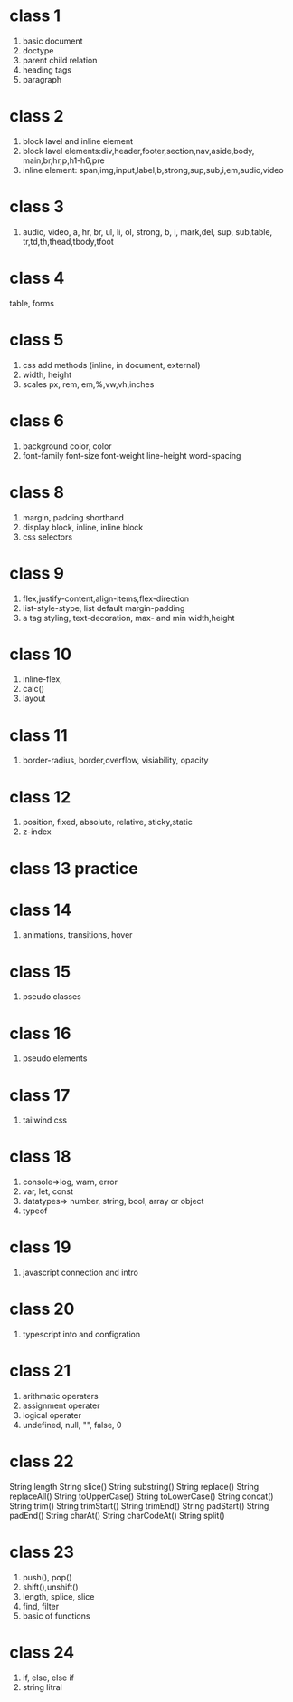 # class 1
1. basic document
2. doctype
3. parent child relation
4. heading tags
5. paragraph

# class 2
1. block lavel and inline element
2. block lavel elements:div,header,footer,section,nav,aside,body, main,br,hr,p,h1-h6,pre
3. inline element: span,img,input,label,b,strong,sup,sub,i,em,audio,video

# class 3
1. audio, video, a, hr, br, ul, li, ol, strong, b, i, mark,del, sup, sub,table, tr,td,th,thead,tbody,tfoot

# class 4
table, forms

# class 5
1. css add methods (inline, in document, external)
2. width, height
3. scales px, rem, em,%,vw,vh,inches

# class 6
1. background color, color
2. font-family
font-size
font-weight
line-height
word-spacing


# class 8
1. margin, padding shorthand
2. display block, inline, inline block
3. css selectors


# class 9
1. flex,justify-content,align-items,flex-direction
2. list-style-stype, list default margin-padding
3. a tag styling, text-decoration, max- and min width,height

# class 10
1. inline-flex,
2. calc()
3. layout

# class 11
1. border-radius, border,overflow, visiability, opacity

# class 12
1. position, fixed, absolute, relative, sticky,static
2. z-index

# class 13 practice

# class 14
1. animations, transitions, hover

# class 15
1. pseudo classes 

# class 16
1. pseudo elements

# class 17 
1. tailwind css

# class 18
1. console=>log, warn, error
2. var, let, const
3. datatypes=> number, string, bool, array or object
4. typeof

# class 19
1. javascript connection and intro

# class 20
1. typescript into and configration

# class 21
1. arithmatic operaters
2. assignment operater
3. logical operater
4. undefined, null, "", false, 0

# class 22
String length
String slice()
String substring()
String replace()
String replaceAll()
String toUpperCase()
String toLowerCase()
String concat()
String trim()
String trimStart()
String trimEnd()
String padStart()
String padEnd()
String charAt()
String charCodeAt()
String split()

# class 23
1. push(), pop()
2. shift(),unshift()
3. length, splice, slice
4. find, filter
5. basic of functions

# class 24
1. if, else, else if
2. string litral